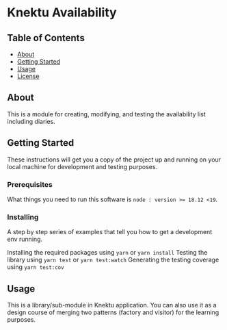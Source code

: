 # Knektu Availability

## Table of Contents

- [About](#about)
- [Getting Started](#getting_started)
- [Usage](#usage)
- [License](#license)

## About <a name = "about"></a>

This is a module for creating, modifying, and testing the availability list
including diaries.

## Getting Started <a name = "getting_started"></a>

These instructions will get you a copy of the project up and running on your
local machine for development and testing purposes.

### Prerequisites

What things you need to run this software is `node : version >= 18.12 <19`.

### Installing

A step by step series of examples that tell you how to get a development env
running.

Installing the required packages using `yarn` or `yarn install` Testing the
library using `yarn test` or `yarn test:watch` Generating the testing coverage
using `yarn test:cov`

## Usage <a name = "usage"></a>

This is a library/sub-module in Knektu application. You can also use it as a
design course of merging two patterns (factory and visitor) for the learning
purposes.
